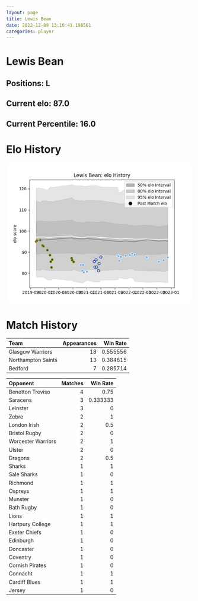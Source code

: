 ```yaml
---  
layout: page  
title: Lewis Bean  
date: 2022-12-09 13:16:41.198561  
categories: player  
---
```

# Lewis Bean

## Positions: L

## Current elo: 87.0

## Current Percentile: 16.0

# Elo History


![elo history](history_LewisBean.png)
# Match History


| Team               |   Appearances |   Win Rate |
|:-------------------|--------------:|-----------:|
| Glasgow Warriors   |            18 |   0.555556 |
| Northampton Saints |            13 |   0.384615 |
| Bedford            |             7 |   0.285714 |

| Opponent           |   Matches |   Win Rate |
|:-------------------|----------:|-----------:|
| Benetton Treviso   |         4 |   0.75     |
| Saracens           |         3 |   0.333333 |
| Leinster           |         3 |   0        |
| Zebre              |         2 |   1        |
| London Irish       |         2 |   0.5      |
| Bristol Rugby      |         2 |   0        |
| Worcester Warriors |         2 |   1        |
| Ulster             |         2 |   0        |
| Dragons            |         2 |   0.5      |
| Sharks             |         1 |   1        |
| Sale Sharks        |         1 |   0        |
| Richmond           |         1 |   1        |
| Ospreys            |         1 |   1        |
| Munster            |         1 |   0        |
| Bath Rugby         |         1 |   0        |
| Lions              |         1 |   1        |
| Hartpury College   |         1 |   1        |
| Exeter Chiefs      |         1 |   0        |
| Edinburgh          |         1 |   0        |
| Doncaster          |         1 |   0        |
| Coventry           |         1 |   0        |
| Cornish Pirates    |         1 |   0        |
| Connacht           |         1 |   1        |
| Cardiff Blues      |         1 |   1        |
| Jersey             |         1 |   0        |